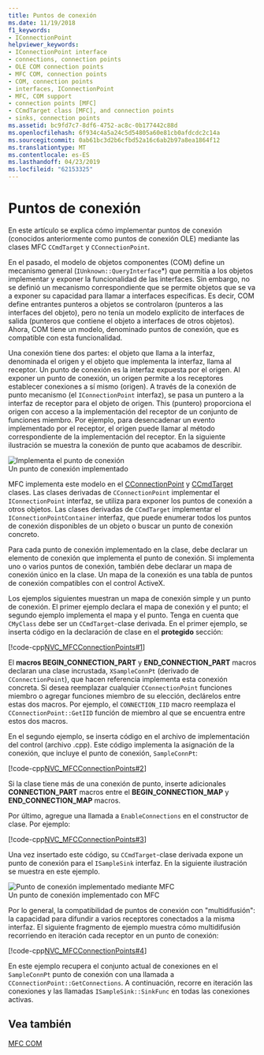 ```yaml
---
title: Puntos de conexión
ms.date: 11/19/2018
f1_keywords:
- IConnectionPoint
helpviewer_keywords:
- IConnectionPoint interface
- connections, connection points
- OLE COM connection points
- MFC COM, connection points
- COM, connection points
- interfaces, IConnectionPoint
- MFC, COM support
- connection points [MFC]
- CCmdTarget class [MFC], and connection points
- sinks, connection points
ms.assetid: bc9fd7c7-8df6-4752-ac8c-0b177442c88d
ms.openlocfilehash: 6f934c4a5a24c5d54805a60e81cb0afdcdc2c14a
ms.sourcegitcommit: 0ab61bc3d2b6cfbd52a16c6ab2b97a8ea1864f12
ms.translationtype: MT
ms.contentlocale: es-ES
ms.lasthandoff: 04/23/2019
ms.locfileid: "62153325"
---
```

# <a name="connection-points"></a>Puntos de conexión

En este artículo se explica cómo implementar puntos de conexión (conocidos anteriormente como puntos de conexión OLE) mediante las clases MFC `CCmdTarget` y `CConnectionPoint`.

En el pasado, el modelo de objetos componentes (COM) define un mecanismo general (`IUnknown::QueryInterface`*) que permitía a los objetos implementar y exponer la funcionalidad de las interfaces. Sin embargo, no se definió un mecanismo correspondiente que se permite objetos que se va a exponer su capacidad para llamar a interfaces específicas. Es decir, COM define entrantes punteros a objetos se controlaron (punteros a las interfaces del objeto), pero no tenía un modelo explícito de interfaces de salida (punteros que contiene el objeto a interfaces de otros objetos). Ahora, COM tiene un modelo, denominado puntos de conexión, que es compatible con esta funcionalidad.

Una conexión tiene dos partes: el objeto que llama a la interfaz, denominada el origen y el objeto que implementa la interfaz, llama al receptor. Un punto de conexión es la interfaz expuesta por el origen. Al exponer un punto de conexión, un origen permite a los receptores establecer conexiones a sí mismo (origen). A través de la conexión de punto mecanismo (el `IConnectionPoint` interfaz), se pasa un puntero a la interfaz de receptor para el objeto de origen. This (puntero) proporciona el origen con acceso a la implementación del receptor de un conjunto de funciones miembro. Por ejemplo, para desencadenar un evento implementado por el receptor, el origen puede llamar al método correspondiente de la implementación del receptor. En la siguiente ilustración se muestra la conexión de punto que acabamos de describir.

![Implementa el punto de conexión](../mfc/media/vc37lh1.gif "implementa el punto de conexión") <br/>
Un punto de conexión implementado

MFC implementa este modelo en el [CConnectionPoint](../mfc/reference/cconnectionpoint-class.md) y [CCmdTarget](../mfc/reference/ccmdtarget-class.md) clases. Las clases derivadas de `CConnectionPoint` implementar el `IConnectionPoint` interfaz, se utiliza para exponer los puntos de conexión a otros objetos. Las clases derivadas de `CCmdTarget` implementar el `IConnectionPointContainer` interfaz, que puede enumerar todos los puntos de conexión disponibles de un objeto o buscar un punto de conexión concreto.

Para cada punto de conexión implementado en la clase, debe declarar un elemento de conexión que implementa el punto de conexión. Si implementa uno o varios puntos de conexión, también debe declarar un mapa de conexión único en la clase. Un mapa de la conexión es una tabla de puntos de conexión compatibles con el control ActiveX.

Los ejemplos siguientes muestran un mapa de conexión simple y un punto de conexión. El primer ejemplo declara el mapa de conexión y el punto; el segundo ejemplo implementa el mapa y el punto. Tenga en cuenta que `CMyClass` debe ser un `CCmdTarget`-clase derivada. En el primer ejemplo, se inserta código en la declaración de clase en el **protegido** sección:

[!code-cpp[NVC_MFCConnectionPoints#1](../mfc/codesnippet/cpp/connection-points_1.h)]

El **macros BEGIN_CONNECTION_PART** y **END_CONNECTION_PART** macros declaran una clase incrustada, `XSampleConnPt` (derivado de `CConnectionPoint`), que hacen referencia implementa esta conexión concreta. Si desea reemplazar cualquier `CConnectionPoint` funciones miembro o agregar funciones miembro de su elección, declárelos entre estas dos macros. Por ejemplo, el `CONNECTION_IID` macro reemplaza el `CConnectionPoint::GetIID` función de miembro al que se encuentra entre estos dos macros.

En el segundo ejemplo, se inserta código en el archivo de implementación del control (archivo .cpp). Este código implementa la asignación de la conexión, que incluye el punto de conexión, `SampleConnPt`:

[!code-cpp[NVC_MFCConnectionPoints#2](../mfc/codesnippet/cpp/connection-points_2.cpp)]

Si la clase tiene más de una conexión de punto, inserte adicionales **CONNECTION_PART** macros entre el **BEGIN_CONNECTION_MAP** y **END_CONNECTION_MAP** macros.

Por último, agregue una llamada a `EnableConnections` en el constructor de clase. Por ejemplo:

[!code-cpp[NVC_MFCConnectionPoints#3](../mfc/codesnippet/cpp/connection-points_3.cpp)]

Una vez insertado este código, su `CCmdTarget`-clase derivada expone un punto de conexión para el `ISampleSink` interfaz. En la siguiente ilustración se muestra en este ejemplo.

![Punto de conexión implementado mediante MFC](../mfc/media/vc37lh2.gif "punto de conexión implementado mediante MFC") <br/>
Un punto de conexión implementado con MFC

Por lo general, la compatibilidad de puntos de conexión con "multidifusión": la capacidad para difundir a varios receptores conectados a la misma interfaz. El siguiente fragmento de ejemplo muestra cómo multidifusión recorriendo en iteración cada receptor en un punto de conexión:

[!code-cpp[NVC_MFCConnectionPoints#4](../mfc/codesnippet/cpp/connection-points_4.cpp)]

En este ejemplo recupera el conjunto actual de conexiones en el `SampleConnPt` punto de conexión con una llamada a `CConnectionPoint::GetConnections`. A continuación, recorre en iteración las conexiones y las llamadas `ISampleSink::SinkFunc` en todas las conexiones activas.

## <a name="see-also"></a>Vea también

[MFC COM](../mfc/mfc-com.md)
